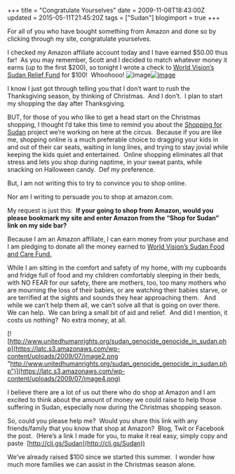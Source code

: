 +++
title = "Congratulate Yourselves"
date = 2009-11-08T18:43:00Z
updated = 2015-05-11T21:45:20Z
tags = ["Sudan"]
blogimport = true 
+++

For all of you who have bought something from Amazon and done so by clicking through my site, congratulate yourselves.&#160; 

I checked my Amazon affiliate account today and I have earned $50.00 thus far!&#160; As you may remember, Scott and I decided to match whatever money it earns (up to the first $200), so tonight I wrote a check to [World Vision’s Sudan Relief Fund](http://donate.worldvision.org/OA_HTML/xxwv2ibeCCtpItmDspRte.jsp?section=10680&amp;item=1845078) for $100!&#160; Whoohooo! ![image](https://latc.s3.amazonaws.com/wp-content/uploads/2009/11/image.png "image")[![image](https://latc.s3.amazonaws.com/wp-content/uploads/2009/11/image1.png "image")](https://latc.s3.amazonaws.com/wp-content/uploads/2009/11/image.png)&#160;

I know I just got through telling you that I don’t want to rush the Thanksgiving season, by thinking of Christmas.&#160; And I don’t.&#160; I plan to start my shopping the day after Thanksgiving.&#160; 

BUT, for those of you who like to get a head start on the Christmas shopping, I thought I’d take this time to remind you about the [Shopping for Sudan](http://lifeatthecircus.com/shopping-for-sudan/) project we’re working on here at the circus.&#160; Because if you are like me, shopping online is a much preferable choice to dragging your kids in and out of their car seats, waiting in long lines, and trying to stay jovial while keeping the kids quiet and entertained.&#160; Online shopping eliminates all that stress and lets you shop during naptime, in your sweat pants, while snacking on Halloween candy.&#160; Def my preference.&#160; 

But, I am not writing this to try to convince you to shop online.

Nor am I writing to persuade you to shop at amazon.com.

My request is just this:&#160; **If your going to shop from Amazon, would you please bookmark my site and enter Amazon from the “Shop for Sudan” link on my side bar?** 

Because I am an Amazon affiliate, I can earn money from your purchase and I am pledging to donate all the money earned to [World Vision’s Sudan Food and Care Fund.](http://donate.worldvision.org/OA_HTML/xxwv2ibeCCtpItmDspRte.jsp?section=10680&amp;item=1845078)&#160; 

While I am sitting in the comfort and safety of my home, with my cupboards and fridge full of food and my children comfortably sleeping in their beds, with NO FEAR for our safety, there are mothers, too, too many mothers who are mourning the loss of their babies, or are watching their babies starve, or are terrified at the sights and sounds they hear approaching them.&#160;&#160; And while we can’t help them all, we can’t solve all that is going on over there.&#160; We can help.&#160; We can bring a small bit of aid and relief.&#160; And did I mention, it costs us nothing?&#160; No extra money, at all.&#160; 

[![http://www.unitedhumanrights.org/sudan_genocide_genocide_in_sudan.php](https://latc.s3.amazonaws.com/wp-content/uploads/2009/07/image2.png "http://www.unitedhumanrights.org/sudan_genocide_genocide_in_sudan.php")](https://latc.s3.amazonaws.com/wp-content/uploads/2009/07/image4.png)

I believe there are a lot of us out there who do shop at Amazon and I am excited to think about the amount of money we could raise to help those suffering in Sudan, especially now during the Christmas shopping season.&#160; 

So, could you please help me?&#160; Would you share this link with any friends/family that you know that shop at Amazon?&#160; Blog, Twit or Facebook the post.&#160; (Here’s a link I made for you, to make it real easy, simply copy and paste&#160; [http://cli.gs/Sudan](http://cli.gs/Sudan))

We’ve already raised $100 since we started this summer.&#160; I wonder how much more families we can assist in the Christmas season alone.&#160;&#160; 
